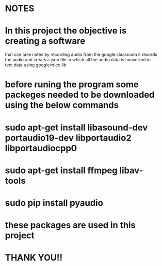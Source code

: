 # NOTES
# In this project the objective is creating a software
  that can take notes by recording audio from the google classroom it records the audio and creats a json file in which
  all the audio data is converted to text data using googlevoice lib

# before runing the program some packeges needed to be downloaded using the below commands
 # sudo apt-get install libasound-dev portaudio19-dev libportaudio2 libportaudiocpp0
 # sudo apt-get install ffmpeg libav-tools
 # sudo pip install pyaudio

# these packages are used in this project
# THANK YOU!!
